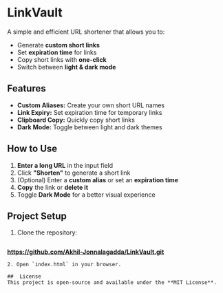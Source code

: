 #  LinkVault

A simple and efficient URL shortener that allows you to:
- Generate **custom short links** 
- Set **expiration time** for links 
- Copy short links with **one-click** 
- Switch between **light & dark mode** 

##  Features
- **Custom Aliases:** Create your own short URL names
- **Link Expiry:** Set expiration time for temporary links
- **Clipboard Copy:** Quickly copy short links
- **Dark Mode:** Toggle between light and dark themes

##  How to Use
1. **Enter a long URL** in the input field
2. Click **"Shorten"** to generate a short link
3. (Optional) Enter a **custom alias** or set an **expiration time**
4. **Copy** the link or **delete it**
5. Toggle **Dark Mode** for a better visual experience

##  Project Setup
1. Clone the repository:
   ```sh
**https://github.com/Akhil-Jonnalagadda/LinkVault.git**
   ```
2. Open `index.html` in your browser.

##  License
This project is open-source and available under the **MIT License**.


